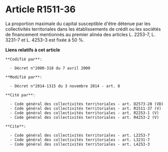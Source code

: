 # Article R1511-36

La proportion maximale du capital susceptible d'être détenue par les collectivités territoriales dans les  établissements de
crédit ou les sociétés de financement mentionnés au premier alinéa des articles L. 2253-7, L. 3231-7 et L. 4253-3 est fixée à
50 %.

**Liens relatifs à cet article**

	**Codifié par**:

	  - Décret n°2000-318 du 7 avril 2000

	**Modifié par**:

	  - Décret n°2014-1315 du 3 novembre 2014 - art. 8

	**Cité par**:

	  - Code général des collectivités territoriales - art. D2573-28 (VD)
	  - Code général des collectivités territoriales - art. R1511-37 (V)
	  - Code général des collectivités territoriales - art. R2253-1 (V)
	  - Code général des collectivités territoriales - art. R4253-2 (V)

	**Cite**:

	  - Code général des collectivités territoriales - art. L2253-7
	  - Code général des collectivités territoriales - art. L3231-7
	  - Code général des collectivités territoriales - art. L4253-3
